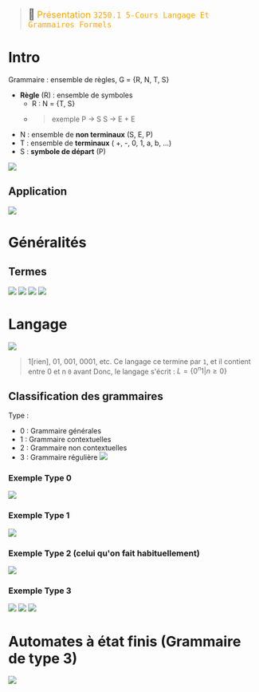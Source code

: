 > <span style="font-size: 1.5em">📖</span> <span style="color: orange; font-size: 1.3em;">Présentation `3250.1 5-Cours Langage Et Grammaires Formels`</span>

# Intro

Grammaire : ensemble de règles, 
G = {R, N, T, S}

- **Règle** (R) : ensemble de symboles
  - R : N =  {T, S}
  - > exemple 
    > P -> S
    > S -> E + E
- N : ensemble de **non terminaux** (S, E, P)
- T : ensemble de **terminaux** ( +, -, 0, 1, a, b, ...)
- S : **symbole de départ** (P)

![](Screen/2022-11-10-09-20-36.png)

## Application

![](Screen/2022-11-10-09-23-58.png)

# Généralités
## Termes

![](Screen/2022-11-10-09-27-07.png)
![](Screen/2022-11-10-09-28-44.png)
![](Screen/2022-11-10-09-29-27.png)
![](Screen/2022-11-10-09-30-11.png)

# Langage
![](Screen/2022-11-10-10-09-38.png)

> 1[rien], 01, 001, 0001, etc.
> Ce langage ce termine par `1`, et il contient entre 0 et n `0` avant
> Donc, le langage s'écrit : $L = \{0^n1 | n \geq 0\}$

## Classification des grammaires
Type :
- 0 : Grammaire générales
- 1 : Grammaire contextuelles
- 2 : Grammaire non contextuelles
- 3 : Grammaire régulière 
![](Screen/2022-11-10-10-17-29.png)

### Exemple Type 0
![](Screen/2022-11-10-10-19-04.png)

### Exemple Type 1
![](Screen/2022-11-10-10-20-50.png)

### Exemple Type 2 (celui qu'on fait habituellement)
![](Screen/2022-11-10-10-21-18.png)

### Exemple Type 3
![](Screen/2022-11-17-09-12-09.png)
![](Screen/2022-11-17-09-13-00.png)
![](Screen/2022-11-17-09-13-14.png)

# Automates à état finis (Grammaire de type 3)
![](Screen/2022-11-17-09-14-25.png)
